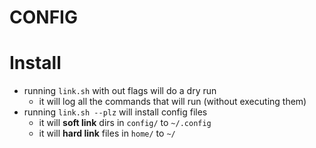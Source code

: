 # CONFIG

# Install
* running `link.sh` with out flags will do a dry run
  * it will log all the commands that will run (without executing them)
* running `link.sh --plz` will install config files
  * it will **soft link** dirs in `config/` to `~/.config`
  * it will **hard link** files in `home/` to `~/`
